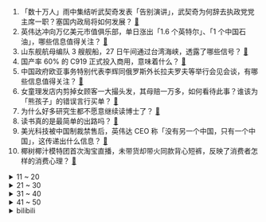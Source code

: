 1. 「数十万人」雨中集结听武契奇发表「告别演讲」，武契奇为何辞去执政党党主席一职？塞国内政局将如何发展？ [:link:](https://www.zhihu.com/question/603283312)
2. 英伟达冲向万亿美元市值俱乐部，单日涨出「1.6 个英特尔」、「1 个中国石油」，哪些信息值得关注？ [:link:](https://www.zhihu.com/question/603327119)
3. 山东舰航母编队 3 艘舰船，27 日午间通过台湾海峡，透露了哪些信号？ [:link:](https://www.zhihu.com/question/603320386)
4. 国产率 60% 的 C919 正式投入商用，意味着什么？ [:link:](https://www.zhihu.com/question/603289064)
5. 中国政府欧亚事务特别代表李辉同俄罗斯外长拉夫罗夫等举行会见会谈，有哪些信息值得关注？ [:link:](https://www.zhihu.com/question/603322198)
6. 女童理发店内剪掉女顾客一大撮头发，其母赔一万多，如何看待此事？谁该为「熊孩子」的错误言行买单？ [:link:](https://www.zhihu.com/question/603155943)
7. 为什么好多研究生都不愿意继续读博士了？ [:link:](https://www.zhihu.com/question/575717530)
8. 读书真的是最简单的出路吗？ [:link:](https://www.zhihu.com/question/603367206)
9. 美光科技被中国制裁禁售后，英伟达 CEO 称「没有另一个中国，只有一个中国」，这传递出什么信息？ [:link:](https://www.zhihu.com/question/602921030)
10. 椰树椰汁模特团首次淘宝直播，未带货却带火同款背心短裤，反映了消费者怎样的消费心理？ [:link:](https://www.zhihu.com/question/603161031)
<details>
<summary>11 ~ 20</summary>

11. 当你老了，你愿意回农村养老吗？ [:link:](https://www.zhihu.com/question/278775655)
12. 如今各公司动辄大量裁员，真的能从根本上解决公司的发展问题吗？ [:link:](https://www.zhihu.com/question/602975530)
13. 姑娘喉咙疼患急性会厌炎，从就诊到去世仅十分钟，什么是急性会厌炎？哪些因素会诱发该疾病？ [:link:](https://www.zhihu.com/question/603275623)
14. 你见过最厉害的「打脸」经历是什么？ [:link:](https://www.zhihu.com/question/473217817)
15. 东北为什么有铝盒饭？ [:link:](https://www.zhihu.com/question/602991544)
16. 人人都渴望财富自由，假设全社会90%的人都实现了财富自由，那么社会将会变成什么样子？ [:link:](https://www.zhihu.com/question/599795565)
17. LCK 赛区是怎么从当初上单强人辈出到如今 Doran 也能称王的？ [:link:](https://www.zhihu.com/question/602121980)
18. 如何评价《塞尔达传说：王国之泪》中，塞尔达和四贤者明知盖农在地下却不告诉后代，导致海拉鲁王国覆灭？ [:link:](https://www.zhihu.com/question/600944248)
19. 德班世乒赛女单半决赛，孙颖莎4比1战胜早田希娜，国乒提前锁定本届世乒赛女单冠军，如何评价本场比赛？ [:link:](https://www.zhihu.com/question/603367879)
20. 有没有含金量高且颜色更素雅的黄金首饰？ [:link:](https://www.zhihu.com/question/599705897)
</details>
<details>
<summary>21 ~ 30</summary>

21. 机械键盘黑轴、青轴、红轴、茶轴的最根本区别是什么？不同轴体为什么会有不同的手感？ [:link:](https://www.zhihu.com/question/602999546)
22. 王文涛会见美国贸易代表戴琪，就美对华经贸政策等重点问题提出关切，哪些信息值得关注？ [:link:](https://www.zhihu.com/question/603287949)
23. 22-23 赛季德甲拜仁 2:1 绝杀科隆夺冠，末轮逆转多特实现 11 连冠，如何评价这场比赛？ [:link:](https://www.zhihu.com/question/603380639)
24. 24考研考研政治究竟啥时候开始复习? [:link:](https://www.zhihu.com/question/589463148)
25. 特斯拉 100GB 数据据称泄露，涉及马斯克社保号码和员工工资，哪些信息值得关注？ [:link:](https://www.zhihu.com/question/603292503)
26. 如何评价王子文、尹昉主演的爱情电影《温柔壳》？ [:link:](https://www.zhihu.com/question/601084728)
27. 2023年最值得女生入手的轻薄笔记本电脑有哪些？ [:link:](https://www.zhihu.com/question/598778706)
28. 人到中年，明白了哪些道理？ [:link:](https://www.zhihu.com/question/575159382)
29. 你有登上或近距离接触军舰的经历吗？ [:link:](https://www.zhihu.com/question/603120923)
30. 现实中真的有父母不爱自己的孩子吗？ [:link:](https://www.zhihu.com/question/315857666)
</details>
<details>
<summary>31 ~ 40</summary>

31. 心情不好时怎么自愈? [:link:](https://www.zhihu.com/question/592644799)
32. 犯罪中止自动放弃，且没有造成损害的，为什么会免除法律上的处罚？ [:link:](https://www.zhihu.com/question/599101847)
33. 陈寿是否真的贬抑了诸葛亮？他对诸葛亮的评价是否客观如实？ [:link:](https://www.zhihu.com/question/513373648)
34. 有什么让职人效率飞升的硬件？ [:link:](https://www.zhihu.com/question/30796158)
35. 皮蓬称「在我来公牛前，乔丹是糟糕的球员」，如何评价皮蓬的此番言论？ [:link:](https://www.zhihu.com/question/603292171)
36. 如何评价第十四届全国大学生数学竞赛(决赛)? [:link:](https://www.zhihu.com/question/603295574)
37. 《崩坏：星穹铁道》智识系角色的现状如何？ [:link:](https://www.zhihu.com/question/602725329)
38. 孤独会逐渐“毁掉”你的大脑吗？ [:link:](https://www.zhihu.com/question/589043086)
39. 2023德班世乒赛王楚钦4比1战胜马龙，如何评价这场比赛？ [:link:](https://www.zhihu.com/question/603416251)
40. C919 商业化首飞，这具有哪些意义？哪些信息值得关注? [:link:](https://www.zhihu.com/question/603314923)
</details>
<details>
<summary>41 ~ 50</summary>

41. 为什么歌手唱歌，音高有微小偏移颤动，会觉得有感情好听，过准了反而怪异，有什么作曲理论可解释这点吗？ [:link:](https://www.zhihu.com/question/510931489)
42. 为什么孩子总和我对着干? [:link:](https://www.zhihu.com/question/598462452)
43. 如何评价男生买相机镜头这类数码产品时各种纠结，困难程度甚至堪比女生挑美妆？ [:link:](https://www.zhihu.com/question/602950594)
44. 报道称美国白宫和共和党达成债务上限协议，这意味着什么？哪些信息值得关注？ [:link:](https://www.zhihu.com/question/603453790)
45. 5 月 28 日高考倒计时 10 天，你准备的如何了？有哪些备考建议？ [:link:](https://www.zhihu.com/question/603316992)
46. 数学系博士生刚开始做研究，感到很艰难、无所适从怎么办？ [:link:](https://www.zhihu.com/question/560808682)
47. 美债违约进入倒计时，为何中国却突然增持 205 亿美债？当前增持美债对我国有何利弊？ [:link:](https://www.zhihu.com/question/602981090)
48. 1-4 月份全国规模以上工业企业利润同比下降 20.6%，背后原因有哪些？这一数据说明了什么？ [:link:](https://www.zhihu.com/question/603282396)
49. 给你五百万，但是余生都有一只打不死困不住的苍蝇在你一米内嗡嗡的飞，飞累了还会停你身上搓手，你愿意吗？ [:link:](https://www.zhihu.com/question/602515277)
50. 有没有六一八合适入手的笔记本？大牌、质量稳定的款式推荐? [:link:](https://www.zhihu.com/question/599293486)
</details><details>
<summary>bilibili</summary>

</details>
